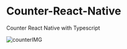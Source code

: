 # Counter-React-Native
Counter React Native with Typescript 

![counterIMG](https://user-images.githubusercontent.com/20548770/133210379-ff4aee98-31b7-4a87-ac30-5c28ca1f02ac.PNG)
